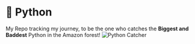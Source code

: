 # 🐍 Python 
My Repo tracking my journey, to be the one who catches the **Biggest and Baddest** Python in the Amazon forest!
![Python Catcher](https://www.google.com/url?sa=i&url=https%3A%2F%2Fwww.financialexpress.com%2Flife%2Fscience-scientists-discover-worlds-biggest-snake-in-amazon-rainforest-what-we-know-about-this-new-giant-anaconda-bkg-3401563%2F&psig=AOvVaw0MVHmuiJ_rIOGXMeTtw4lu&ust=1742013121314000&source=images&cd=vfe&opi=89978449&ved=0CBQQjRxqFwoTCMCXv-jeiIwDFQAAAAAdAAAAABAE)

